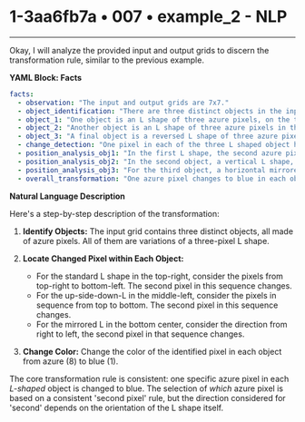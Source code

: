 # 1-3aa6fb7a • 007 • example_2 - NLP

---
Okay, I will analyze the provided input and output grids to discern the transformation rule, similar to the previous example.

**YAML Block: Facts**



```yaml
facts:
  - observation: "The input and output grids are 7x7."
  - object_identification: "There are three distinct objects in the input grid, all composed of azure (8) pixels."
  - object_1: "One object is an L shape of three azure pixels, on the top-right side."
  - object_2: "Another object is an L shape of three azure pixels in the center-left."
  - object_3: "A final object is a reversed L shape of three azure pixels, in the bottom-center"
  - change_detection: "One pixel in each of the three L shaped object has changed to blue (1) in the output grid."
  - position_analysis_obj1: "In the first L shape, the second azure pixel from top right to bottom left has changed."
  - position_analysis_obj2: "In the second object, a vertical L shape, the second pixel from top to bottom changes to blue."
  - position_analysis_obj3: "For the third object, a horizontal mirrored L shape. The second element from right to left and top to bottom changes to blue."
  - overall_transformation: "One azure pixel changes to blue in each object, and this specific position is the main transformation. The rule for locating this position changes slightly based on object orientation, but is always the 'second' pixel in a meaningful sequence."
```



**Natural Language Description**

Here's a step-by-step description of the transformation:

1.  **Identify Objects:** The input grid contains three distinct objects, all made of azure pixels. All of them are variations of a three-pixel L shape.

2.  **Locate Changed Pixel within Each Object:**
    *   For the standard L shape in the top-right, consider the pixels from top-right to bottom-left.  The second pixel in this sequence changes.
    *   For the up-side-down-L in the middle-left, consider the pixels in sequence from top to bottom. The second pixel in this sequence changes.
    *    For the mirrored L in the bottom center, consider the direction from right to left, the second pixel in that sequence changes.

3.  **Change Color:**  Change the color of the identified pixel in each object from azure (8) to blue (1).

The core transformation rule is consistent: one specific azure pixel in each *L-shaped* object is changed to blue. The selection of *which* azure pixel is based on a consistent 'second pixel' rule, but the direction considered for 'second' depends on the orientation of the L shape itself.

